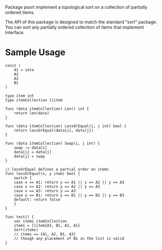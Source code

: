 Package psort implement a topological sort on a collection of partially ordered items.

The API of this package is designed to match the standard "sort" package.  You can sort any
partially ordered collection of items that implement Interface.

# Sample Usage

	const (
		A1 = iota
		A2
		A3
		B1
	)

	type item int
	type itemCollection []item

	func (data itemCollection) Len() int {
		return len(data)
	}

	func (data itemCollection) LessOrEqual(i, j int) bool {
		return lessOrEqual(data[i], data[j])
	}

	func (data itemCollection) Swap(i, j int) {
		swap := data[i]
		data[i] = data[j]
		data[j] = swap
	}

	// lessOrEqual defines a partial order on items
	func lessOrEqual(x, y item) bool {
		switch {
		case x == A1: return y == A1 || y == A2 || y == A3
		case x == A2: return y == A2 || y == A3
		case x == A3: return y == A3
		case x == B1: return y == B1 || y == B2 || y == B3
		default: return false
		}
	}

	func test() {
		var items itemCollection
		items = []item{A3, B1, A2, A1}
		Sort(items)
		// items == {A1, A2, B1, A3}
		// though any placement of B1 in the list is valid
	}
